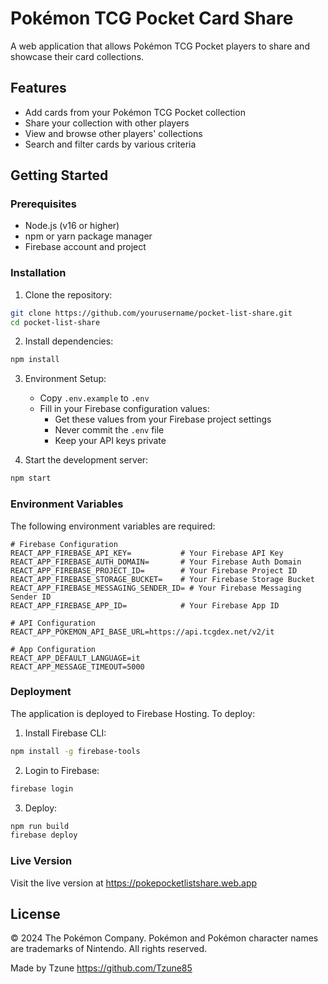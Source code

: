 # Pokémon TCG Pocket Card Share

A web application that allows Pokémon TCG Pocket players to share and showcase their card collections.

## Features

- Add cards from your Pokémon TCG Pocket collection
- Share your collection with other players
- View and browse other players' collections
- Search and filter cards by various criteria

## Getting Started

### Prerequisites

- Node.js (v16 or higher)
- npm or yarn package manager
- Firebase account and project

### Installation

1. Clone the repository:
```bash
git clone https://github.com/yourusername/pocket-list-share.git
cd pocket-list-share
```

2. Install dependencies:
```bash
npm install
```

3. Environment Setup:
   - Copy `.env.example` to `.env`
   - Fill in your Firebase configuration values:
     - Get these values from your Firebase project settings
     - Never commit the `.env` file
     - Keep your API keys private

4. Start the development server:
```bash
npm start
```

### Environment Variables

The following environment variables are required:

```env
# Firebase Configuration
REACT_APP_FIREBASE_API_KEY=           # Your Firebase API Key
REACT_APP_FIREBASE_AUTH_DOMAIN=       # Your Firebase Auth Domain
REACT_APP_FIREBASE_PROJECT_ID=        # Your Firebase Project ID
REACT_APP_FIREBASE_STORAGE_BUCKET=    # Your Firebase Storage Bucket
REACT_APP_FIREBASE_MESSAGING_SENDER_ID= # Your Firebase Messaging Sender ID
REACT_APP_FIREBASE_APP_ID=            # Your Firebase App ID

# API Configuration
REACT_APP_POKEMON_API_BASE_URL=https://api.tcgdex.net/v2/it

# App Configuration
REACT_APP_DEFAULT_LANGUAGE=it
REACT_APP_MESSAGE_TIMEOUT=5000
```

### Deployment

The application is deployed to Firebase Hosting. To deploy:

1. Install Firebase CLI:
```bash
npm install -g firebase-tools
```

2. Login to Firebase:
```bash
firebase login
```

3. Deploy:
```bash
npm run build
firebase deploy
```

### Live Version

Visit the live version at https://pokepocketlistshare.web.app

## License

© 2024 The Pokémon Company. Pokémon and Pokémon character names are trademarks of Nintendo. All rights reserved.

Made by Tzune https://github.com/Tzune85


